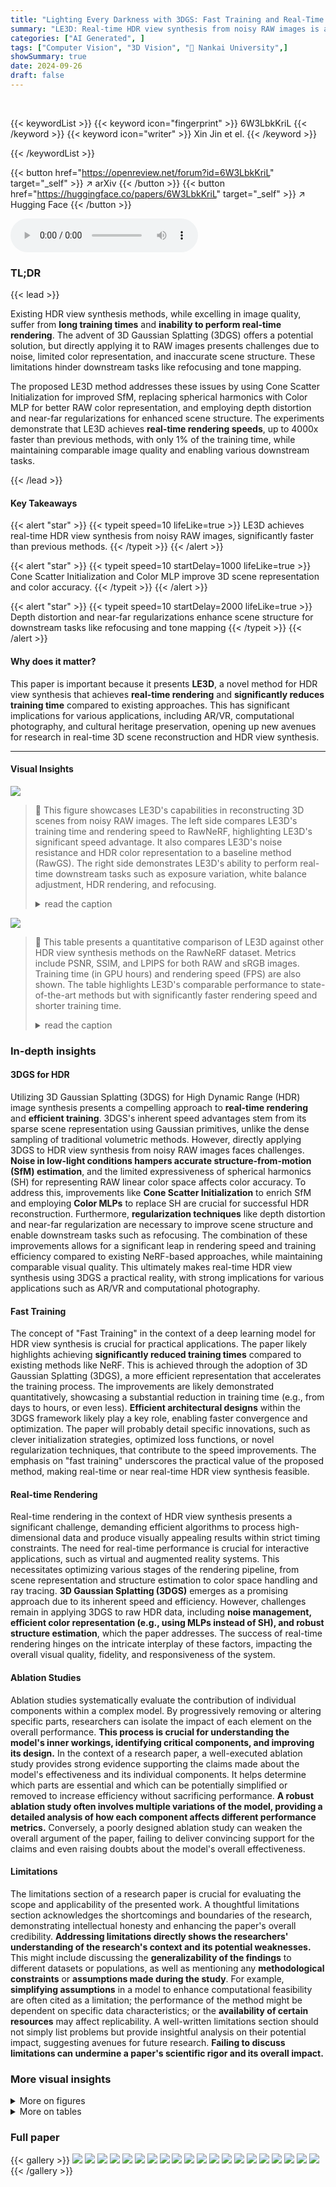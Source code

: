 ```yaml
---
title: "Lighting Every Darkness with 3DGS: Fast Training and Real-Time Rendering for HDR View Synthesis"
summary: "LE3D: Real-time HDR view synthesis from noisy RAW images is achieved using 3DGS, significantly reducing training time and improving rendering speed."
categories: ["AI Generated", ]
tags: ["Computer Vision", "3D Vision", "🏢 Nankai University",]
showSummary: true
date: 2024-09-26
draft: false
---
```


<br>

{{< keywordList >}}
{{< keyword icon="fingerprint" >}} 6W3LbkKriL {{< /keyword >}}
{{< keyword icon="writer" >}} Xin Jin et el. {{< /keyword >}}
 
{{< /keywordList >}}

{{< button href="https://openreview.net/forum?id=6W3LbkKriL" target="_self" >}}
↗ arXiv
{{< /button >}}
{{< button href="https://huggingface.co/papers/6W3LbkKriL" target="_self" >}}
↗ Hugging Face
{{< /button >}}



<audio controls>
    <source src="https://ai-paper-reviewer.com/6W3LbkKriL/podcast.wav" type="audio/wav">
    Your browser does not support the audio element.
</audio>


### TL;DR


{{< lead >}}

Existing HDR view synthesis methods, while excelling in image quality, suffer from **long training times** and **inability to perform real-time rendering**.  The advent of 3D Gaussian Splatting (3DGS) offers a potential solution, but directly applying it to RAW images presents challenges due to noise, limited color representation, and inaccurate scene structure. These limitations hinder downstream tasks like refocusing and tone mapping.

The proposed LE3D method addresses these issues by using Cone Scatter Initialization for improved SfM, replacing spherical harmonics with Color MLP for better RAW color representation, and employing depth distortion and near-far regularizations for enhanced scene structure.  The experiments demonstrate that LE3D achieves **real-time rendering speeds**, up to 4000x faster than previous methods, with only 1% of the training time, while maintaining comparable image quality and enabling various downstream tasks.

{{< /lead >}}


#### Key Takeaways

{{< alert "star" >}}
{{< typeit speed=10 lifeLike=true >}} LE3D achieves real-time HDR view synthesis from noisy RAW images, significantly faster than previous methods. {{< /typeit >}}
{{< /alert >}}

{{< alert "star" >}}
{{< typeit speed=10 startDelay=1000 lifeLike=true >}} Cone Scatter Initialization and Color MLP improve 3D scene representation and color accuracy. {{< /typeit >}}
{{< /alert >}}

{{< alert "star" >}}
{{< typeit speed=10 startDelay=2000 lifeLike=true >}} Depth distortion and near-far regularizations enhance scene structure for downstream tasks like refocusing and tone mapping {{< /typeit >}}
{{< /alert >}}

#### Why does it matter?
This paper is important because it presents **LE3D**, a novel method for HDR view synthesis that achieves **real-time rendering** and **significantly reduces training time** compared to existing approaches. This has significant implications for various applications, including AR/VR, computational photography, and cultural heritage preservation, opening up new avenues for research in real-time 3D scene reconstruction and HDR view synthesis.

------
#### Visual Insights



![](https://ai-paper-reviewer.com/6W3LbkKriL/figures_0_1.jpg)

> 🔼 This figure showcases LE3D's capabilities in reconstructing 3D scenes from noisy RAW images.  The left side compares LE3D's training time and rendering speed to RawNeRF, highlighting LE3D's significant speed advantage. It also compares LE3D's noise resistance and HDR color representation to a baseline method (RawGS). The right side demonstrates LE3D's ability to perform real-time downstream tasks such as exposure variation, white balance adjustment, HDR rendering, and refocusing.
> <details>
> <summary>read the caption</summary>
> Figure 1: LE3D reconstructs a 3DGS representation of a scene from a set of multi-view noisy RAW images. As shown on the left, LE3D features fast training and real-time rendering capabilities compared to RawNeRF [36]. Moreover, compared to RawGS (a 3DGS [25] we trained with RawNeRF's strategy), LE3D demonstrates superior noise resistance and the ability to represent HDR linear colors. The right side highlights the variety of real-time downstream tasks LE3D can perform, including (a) exposure variation, (b, d) changing White Balance (WB), (b) HDR rendering, and (c, d) refocus.
> </details>





![](https://ai-paper-reviewer.com/6W3LbkKriL/tables_6_1.jpg)

> 🔼 This table presents a quantitative comparison of LE3D against other HDR view synthesis methods on the RawNeRF dataset.  Metrics include PSNR, SSIM, and LPIPS for both RAW and sRGB images.  Training time (in GPU hours) and rendering speed (FPS) are also shown.  The table highlights LE3D's comparable performance to state-of-the-art methods but with significantly faster rendering speed and shorter training time.
> <details>
> <summary>read the caption</summary>
> Table 1: Quantitative results on the test scenes of the RawNeRF [36] dataset. The best result is in bold whereas the second best one is in underlined. TM indicates whether the tone-mapping function can be replaced for HDR rendering. For methods where the tone-mapping function can be replaced, the metrics on sRGB are calculated using LDR tone-mapping for a fair comparison. The FPS measurement is conducted at a 2K (2016×1512) resolution. Train denotes the training time of the method, measured in GPU×H. LE3D achieves comparable performance with previous volumetric rendering based methods (RawNeRF [36]), but with 4000× faster rendering speed.
> </details>





### In-depth insights


#### 3DGS for HDR
Utilizing 3D Gaussian Splatting (3DGS) for High Dynamic Range (HDR) image synthesis presents a compelling approach to **real-time rendering** and **efficient training**.  3DGS's inherent speed advantages stem from its sparse scene representation using Gaussian primitives, unlike the dense sampling of traditional volumetric methods. However, directly applying 3DGS to HDR view synthesis from noisy RAW images faces challenges.  **Noise in low-light conditions hampers accurate structure-from-motion (SfM) estimation**, and the limited expressiveness of spherical harmonics (SH) for representing RAW linear color space affects color accuracy.  To address this, improvements like **Cone Scatter Initialization** to enrich SfM and employing **Color MLPs** to replace SH are crucial for successful HDR reconstruction.  Furthermore, **regularization techniques** like depth distortion and near-far regularization are necessary to improve scene structure and enable downstream tasks such as refocusing.  The combination of these improvements allows for a significant leap in rendering speed and training efficiency compared to existing NeRF-based approaches, while maintaining comparable visual quality.  This ultimately makes real-time HDR view synthesis using 3DGS a practical reality, with strong implications for various applications such as AR/VR and computational photography.

#### Fast Training
The concept of "Fast Training" in the context of a deep learning model for HDR view synthesis is crucial for practical applications.  The paper likely highlights achieving **significantly reduced training times** compared to existing methods like NeRF. This is achieved through the adoption of 3D Gaussian Splatting (3DGS), a more efficient representation that accelerates the training process.  The improvements are likely demonstrated quantitatively, showcasing a substantial reduction in training time (e.g., from days to hours, or even less).  **Efficient architectural designs** within the 3DGS framework likely play a key role, enabling faster convergence and optimization. The paper will probably detail specific innovations, such as clever initialization strategies, optimized loss functions, or novel regularization techniques, that contribute to the speed improvements.  The emphasis on "fast training" underscores the practical value of the proposed method, making real-time or near real-time HDR view synthesis feasible.

#### Real-time Rendering
Real-time rendering in the context of HDR view synthesis presents a significant challenge, demanding efficient algorithms to process high-dimensional data and produce visually appealing results within strict timing constraints.  The need for real-time performance is crucial for interactive applications, such as virtual and augmented reality systems.  This necessitates optimizing various stages of the rendering pipeline, from scene representation and structure estimation to color space handling and ray tracing.  **3D Gaussian Splatting (3DGS)** emerges as a promising approach due to its inherent speed and efficiency.  However, challenges remain in applying 3DGS to raw HDR data, including **noise management, efficient color representation (e.g., using MLPs instead of SH), and robust structure estimation**, which the paper addresses.  The success of real-time rendering hinges on the intricate interplay of these factors, impacting the overall visual quality, fidelity, and responsiveness of the system.

#### Ablation Studies
Ablation studies systematically evaluate the contribution of individual components within a complex model.  By progressively removing or altering specific parts, researchers can isolate the impact of each element on the overall performance. **This process is crucial for understanding the model's inner workings, identifying critical components, and improving its design.** In the context of a research paper, a well-executed ablation study provides strong evidence supporting the claims made about the model's effectiveness and its individual components. It helps determine which parts are essential and which can be potentially simplified or removed to increase efficiency without sacrificing performance. **A robust ablation study often involves multiple variations of the model, providing a detailed analysis of how each component affects different performance metrics.**  Conversely, a poorly designed ablation study can weaken the overall argument of the paper, failing to deliver convincing support for the claims and even raising doubts about the model's overall effectiveness.

#### Limitations
The limitations section of a research paper is crucial for evaluating the scope and applicability of the presented work.  A thoughtful limitations section acknowledges the shortcomings and boundaries of the research, demonstrating intellectual honesty and enhancing the paper's overall credibility.  **Addressing limitations directly shows the researchers' understanding of the research's context and its potential weaknesses.**  This might include discussing the **generalizability of the findings** to different datasets or populations, as well as mentioning any **methodological constraints** or **assumptions made during the study**. For example,  **simplifying assumptions** in a model to enhance computational feasibility are often cited as a limitation; the performance of the method might be dependent on specific data characteristics; or the **availability of certain resources** may affect replicability. A well-written limitations section should not simply list problems but provide insightful analysis on their potential impact, suggesting avenues for future research. **Failing to discuss limitations can undermine a paper's scientific rigor and its overall impact.**


### More visual insights

<details>
<summary>More on figures
</summary>


![](https://ai-paper-reviewer.com/6W3LbkKriL/figures_3_1.jpg)

> 🔼 This figure illustrates the pipeline of LE3D, highlighting key stages: 1) Initial point cloud and camera pose estimation using COLMAP; 2) Enhancement of distant points via Cone Scatter Initialization; 3) 3DGS training with a Color MLP replacing spherical harmonics; 4) Loss function incorporating RawNeRF's weighted L2 loss and novel regularizations (Rdist and Rnf) for scene structure refinement.  The figure also shows the representation of individual gaussians and the rendering process.
> <details>
> <summary>read the caption</summary>
> Figure 2: Pipeline of our proposed LE3D. 1) Using COLMAP to obtain the initial point cloud and camera poses. 2) Employing Cone Scatter Initialization to enrich the point clouds of distant scenes. 3) The standard 3DGS training, where we replace the original SH with our tiny Color MLP to represent the RAW linear color space. 4) We use RawNeRF's weighted L2 loss L (Eqn. (3)) as image-level supervision, and our proposed Rdist (Eqn. (8)) as well as Rnf (Eqn. (9)) as scene structure regularizations. In this context, fi, bi, and ci respectively represent the color feature, bias, and final rendered color of each gaussian i. Similarly, oi, ri, si, and pi denote the opacity, rotation, scale, and position of them.
> </details>



![](https://ai-paper-reviewer.com/6W3LbkKriL/figures_7_1.jpg)

> 🔼 This figure compares the performance of LE3D against other reconstruction methods (LDR-NeRF, LDR-3DGS, RawNeRF, RawGS).  It shows example images from four different scenes, highlighting LE3D's superior ability to recover details, particularly in distant parts of the scene, and its noise resilience when compared to 3DGS-based methods. The comparison also demonstrates a massive speed improvement (3000-6000x) over NeRF-based methods.
> <details>
> <summary>read the caption</summary>
> Figure 3: Visual comparison between LE3D and other reconstruction methods (Zoom-in for best view). The training view contains two parts: the post-processed RAW image with linear brightness enhancement (up) and the image directly output by the device (down). By comparison to the 3DGS-based method, LE3D recovers sharper details in the distant scene and is more resistant to noise. Additionally, compared to NeRF-based methods, LE3D achieves comparable results with 3000×-6000× improvement in rendering speed.
> </details>



![](https://ai-paper-reviewer.com/6W3LbkKriL/figures_8_1.jpg)

> 🔼 This figure demonstrates the ablation study of the proposed LE3D method. It shows the results of LE3D with and without each component of the proposed method (Cone Scatter Initialization (CSI), Color MLP, and Regularizations (Regs)). It also shows the results at an early stage (7k iterations) of training.
> <details>
> <summary>read the caption</summary>
> Figure 4: Ablation studies on our purposed methods (Zoom-in for best view). CSI in (b) and Regs in (d) denote Cone Scatter Initialization and Regularizations, respectively. (e) shows the rendering result of LE3D w/ or w/o Color MLP in the early stages of training.
> </details>



![](https://ai-paper-reviewer.com/6W3LbkKriL/figures_8_2.jpg)

> 🔼 This figure demonstrates various applications of the LE3D model, showcasing its capabilities in refocusing, exposure variation, and tone mapping.  Panel (a) shows the LE3D output, (b) shows the refocused image using LE3D, (c) depicts the depth map from LE3D.  For comparison, panels (d) and (e) illustrate the results of using RawGS for refocusing and its corresponding depth map. Panels (f) and (g) illustrate the capabilities of LE3D for exposure variation and combined global/local tone mapping, highlighting the flexibility and real-time processing potential.
> <details>
> <summary>read the caption</summary>
> Figure 5: LE3D supports various applications. RawGS* in (d) denotes using LE3D's rendered image and RawGS's structure information as input for refocusing. (c, e) are the weighted depth rendered by LE3D and RawGS, respectively. (f) shows the same scene rendered by LE3D with different exposure settings. In (g), the '→' denotes global tone-mapping, while the '→' represents local tone-mapping.
> </details>



![](https://ai-paper-reviewer.com/6W3LbkKriL/figures_15_1.jpg)

> 🔼 This figure presents an ablation study of the proposed LE3D method. It shows the impact of different components of LE3D on the final rendering result.  The ablation study investigates the effect of removing the Cone Scatter Initialization (CSI), the Color MLP, and the depth distortion and near-far regularizations. The results demonstrate the importance of each component for achieving high-quality results.
> <details>
> <summary>read the caption</summary>
> Figure 4: Ablation studies on our purposed methods (Zoom-in for best view). CSI in (b) and Regs in (d) denote Cone Scatter Initialization and Regularizations, respectively. (e) shows the rendering result of LE3D w/ or w/o Color MLP in the early stages of training.
> </details>



![](https://ai-paper-reviewer.com/6W3LbkKriL/figures_15_2.jpg)

> 🔼 This figure compares the performance of LE3D against other novel view synthesis methods.  It showcases the superior noise resistance and detail preservation of LE3D, especially in distant scene elements.  The speed improvements are highlighted, with LE3D rendering up to 6000x faster than other methods.  The top row displays post-processed images for better comparison, while the bottom row shows the direct output images.
> <details>
> <summary>read the caption</summary>
> Figure 3: Visual comparison between LE3D and other reconstruction methods (Zoom-in for best view). The training view contains two parts: the post-processed RAW image with linear brightness enhancement (up) and the image directly output by the device (down). By comparison to the 3DGS-based method, LE3D recovers sharper details in the distant scene and is more resistant to noise. Additionally, compared to NeRF-based methods, LE3D achieves comparable results with 3000×-6000× improvement in rendering speed.
> </details>



![](https://ai-paper-reviewer.com/6W3LbkKriL/figures_16_1.jpg)

> 🔼 This figure compares the performance of LE3D against other reconstruction methods (LDR-NeRF, LDR-3DGS, RawNeRF, and RawGS). The top row shows the training view images, including the post-processed linear brightness enhanced images and the device output images. The bottom row shows the reconstruction results from each method. LE3D outperforms other methods in terms of detail preservation in distant areas and noise resistance while achieving 3000-6000x faster rendering speed compared to NeRF-based methods.
> <details>
> <summary>read the caption</summary>
> Figure 3: Visual comparison between LE3D and other reconstruction methods (Zoom-in for best view). The training view contains two parts: the post-processed RAW image with linear brightness enhancement (up) and the image directly output by the device (down). By comparison to the 3DGS-based method, LE3D recovers sharper details in the distant scene and is more resistant to noise. Additionally, compared to NeRF-based methods, LE3D achieves comparable results with 3000×-6000× improvement in rendering speed.
> </details>



![](https://ai-paper-reviewer.com/6W3LbkKriL/figures_17_1.jpg)

> 🔼 This figure compares the results of LE3D with other methods such as LDR-NeRF, LDR-3DGS, RawNeRF, and RawGS.  The top row shows the training view, which is a post-processed RAW image with linear brightness enhancement and the actual image output from the device. The bottom row shows the results of novel view synthesis. LE3D shows superior detail preservation in the distant scene, better noise resistance compared to 3DGS methods, and comparable performance to NeRF-based methods but with significantly higher rendering speed (3000x-6000x).
> <details>
> <summary>read the caption</summary>
> Figure 3: Visual comparison between LE3D and other reconstruction methods (Zoom-in for best view). The training view contains two parts: the post-processed RAW image with linear brightness enhancement (up) and the image directly output by the device (down). By comparison to the 3DGS-based method, LE3D recovers sharper details in the distant scene and is more resistant to noise. Additionally, compared to NeRF-based methods, LE3D achieves comparable results with 3000×-6000× improvement in rendering speed.
> </details>



![](https://ai-paper-reviewer.com/6W3LbkKriL/figures_17_2.jpg)

> 🔼 This figure compares the visual results of LE3D against other reconstruction methods like RawNeRF, LDR-GS, HDR-GS, and LDR-NeRF. It demonstrates that LE3D shows improved detail in distant scenes and better noise resistance compared to 3DGS-based methods.  Furthermore, LE3D matches the performance of NeRF-based methods while achieving significantly faster rendering speeds.
> <details>
> <summary>read the caption</summary>
> Figure 3: Visual comparison between LE3D and other reconstruction methods (Zoom-in for best view). The training view contains two parts: the post-processed RAW image with linear brightness enhancement (up) and the image directly output by the device (down). By comparison to the 3DGS-based method, LE3D recovers sharper details in the distant scene and is more resistant to noise. Additionally, compared to NeRF-based methods, LE3D achieves comparable results with 3000×-6000× improvement in rendering speed.
> </details>



![](https://ai-paper-reviewer.com/6W3LbkKriL/figures_18_1.jpg)

> 🔼 This figure compares the performance of LE3D with other reconstruction methods (LDR-NeRF, LDR-3DGS, RawNeRF, RawGS). The top row shows the training views, which consist of a preprocessed RAW image and the image directly output from the device. Subsequent rows compare the results from each method for the same scene, highlighting LE3D's superior detail preservation in distant views, noise resilience, and significant speed advantage over volumetric rendering-based approaches.
> <details>
> <summary>read the caption</summary>
> Figure 3: Visual comparison between LE3D and other reconstruction methods (Zoom-in for best view). The training view contains two parts: the post-processed RAW image with linear brightness enhancement (up) and the image directly output by the device (down). By comparison to the 3DGS-based method, LE3D recovers sharper details in the distant scene and is more resistant to noise. Additionally, compared to NeRF-based methods, LE3D achieves comparable results with 3000×-6000× improvement in rendering speed.
> </details>



![](https://ai-paper-reviewer.com/6W3LbkKriL/figures_20_1.jpg)

> 🔼 This figure compares the results of LE3D with other reconstruction methods (LDR-NeRF, LDR-3DGS, RawNeRF, RawGS). It showcases the training view (post-processed RAW image and directly output image from device), rendered images and rendered depth maps for each method.  LE3D shows improvements over other methods in terms of detail preservation in distant scenes, noise resistance and rendering speed.
> <details>
> <summary>read the caption</summary>
> Figure 3: Visual comparison between LE3D and other reconstruction methods (Zoom-in for best view). The training view contains two parts: the post-processed RAW image with linear brightness enhancement (up) and the image directly output by the device (down). By comparison to the 3DGS-based method, LE3D recovers sharper details in the distant scene and is more resistant to noise. Additionally, compared to NeRF-based methods, LE3D achieves comparable results with 3000×-6000× improvement in rendering speed.
> </details>



![](https://ai-paper-reviewer.com/6W3LbkKriL/figures_21_1.jpg)

> 🔼 This figure compares the visual results of LE3D with other reconstruction methods. The top row shows the training view, including both the preprocessed RAW images and images directly from the device. The following rows show results from LDR-NeRF, LDR-3DGS, RawNeRF, RawGS, and LE3D, demonstrating LE3D's superior detail preservation in distant scenes and noise resistance, along with its significantly faster rendering speed compared to other methods.
> <details>
> <summary>read the caption</summary>
> Figure 3: Visual comparison between LE3D and other reconstruction methods (Zoom-in for best view). The training view contains two parts: the post-processed RAW image with linear brightness enhancement (up) and the image directly output by the device (down). By comparison to the 3DGS-based method, LE3D recovers sharper details in the distant scene and is more resistant to noise. Additionally, compared to NeRF-based methods, LE3D achieves comparable results with 3000×-6000× improvement in rendering speed.
> </details>



![](https://ai-paper-reviewer.com/6W3LbkKriL/figures_22_1.jpg)

> 🔼 This figure compares the performance of LE3D against other 3DGS-based methods.  The comparison shows rendered images, rendered depth maps and a ground truth image (averaged from multiple exposures to reduce noise). LE3D demonstrates superior noise resistance and color representation, especially in low-light conditions.  It also provides smoother and more accurate depth map reconstruction.
> <details>
> <summary>read the caption</summary>
> Figure 14: Comparison between LE3D and other 3DGS-based methods (Zoom-in for best view). All the results are the direct output of each model, not being applied by affine alignment. The Ground Truth denotes the raw image averaged from a burst set with a slow shutter to perform denoising.
> </details>



</details>




<details>
<summary>More on tables
</summary>


![](https://ai-paper-reviewer.com/6W3LbkKriL/tables_13_1.jpg)
> 🔼 This table presents a quantitative comparison of LE3D against several state-of-the-art methods for HDR view synthesis using the RawNeRF dataset.  Metrics include PSNR, SSIM, and LPIPS for both RAW and sRGB images.  Training time (in GPU hours) and rendering speed (FPS) are also reported.  The table highlights LE3D's comparable performance to existing methods while achieving a significantly faster rendering speed (4000x).
> <details>
> <summary>read the caption</summary>
> Table 1: Quantitative results on the test scenes of the RawNeRF [36] dataset. The best result is in bold whereas the second best one is in underlined. TM indicates whether the tone-mapping function can be replaced for HDR rendering. For methods where the tone-mapping function can be replaced, the metrics on sRGB are calculated using LDR tone-mapping for a fair comparison. The FPS measurement is conducted at a 2K (2016×1512) resolution. Train denotes the training time of the method, measured in GPU×H. LE3D achieves comparable performance with previous volumetric rendering based methods (RawNeRF [36]), but with 4000× faster rendering speed.
> </details>

![](https://ai-paper-reviewer.com/6W3LbkKriL/tables_14_1.jpg)
> 🔼 This table presents a quantitative comparison of LE3D against several state-of-the-art methods for HDR view synthesis using the RawNeRF dataset.  Metrics include PSNR, SSIM, and LPIPS for both RAW and sRGB images.  Training time (GPU hours) and rendering speed (frames per second, FPS) are also reported. The table highlights LE3D's comparable performance to existing methods but with significantly faster rendering speeds and shorter training times.
> <details>
> <summary>read the caption</summary>
> Table 1: Quantitative results on the test scenes of the RawNeRF [36] dataset. The best result is in bold whereas the second best one is in underlined. TM indicates whether the tone-mapping function can be replaced for HDR rendering. For methods where the tone-mapping function can be replaced, the metrics on sRGB are calculated using LDR tone-mapping for a fair comparison. The FPS measurement is conducted at a 2K (2016×1512) resolution. Train denotes the training time of the method, measured in GPU×H. LE3D achieves comparable performance with previous volumetric rendering based methods (RawNeRF [36]), but with 4000× faster rendering speed.
> </details>

![](https://ai-paper-reviewer.com/6W3LbkKriL/tables_14_2.jpg)
> 🔼 This table presents a quantitative comparison of LE3D against other HDR view synthesis methods on the RawNeRF dataset.  Metrics include PSNR, SSIM, and LPIPS for both RAW and sRGB images, along with training time (in GPU hours) and FPS at 2K resolution.  It highlights LE3D's comparable performance to state-of-the-art methods but with significantly faster rendering and training times.
> <details>
> <summary>read the caption</summary>
> Table 1: Quantitative results on the test scenes of the RawNeRF [36] dataset. The best result is in bold whereas the second best one is in underlined. TM indicates whether the tone-mapping function can be replaced for HDR rendering. For methods where the tone-mapping function can be replaced, the metrics on sRGB are calculated using LDR tone-mapping for a fair comparison. The FPS measurement is conducted at a 2K (2016×1512) resolution. Train denotes the training time of the method, measured in GPU×H. LE3D achieves comparable performance with previous volumetric rendering based methods (RawNeRF [36]), but with 4000× faster rendering speed.
> </details>

![](https://ai-paper-reviewer.com/6W3LbkKriL/tables_19_1.jpg)
> 🔼 This table presents a quantitative comparison of LE3D against other state-of-the-art methods for HDR view synthesis on the RawNeRF dataset.  Metrics include PSNR, SSIM, and LPIPS for both RAW and sRGB color spaces, frames per second (FPS), and training time (GPU hours).  It highlights LE3D's superior speed and comparable performance to existing methods.
> <details>
> <summary>read the caption</summary>
> Table 1: Quantitative results on the test scenes of the RawNeRF [36] dataset. The best result is in bold whereas the second best one is in underlined. TM indicates whether the tone-mapping function can be replaced for HDR rendering. For methods where the tone-mapping function can be replaced, the metrics on sRGB are calculated using LDR tone-mapping for a fair comparison. The FPS measurement is conducted at a 2K (2016×1512) resolution. Train denotes the training time of the method, measured in GPU×H. LE3D achieves comparable performance with previous volumetric rendering based methods (RawNeRF [36]), but with 4000× faster rendering speed.
> </details>

![](https://ai-paper-reviewer.com/6W3LbkKriL/tables_19_2.jpg)
> 🔼 This table presents a quantitative comparison of LE3D against several state-of-the-art methods for HDR view synthesis from noisy RAW images.  Metrics include PSNR, SSIM, and LPIPS for both RAW and sRGB color spaces.  Training time (in GPU hours) and frame rate (FPS) are also shown.  The table highlights LE3D's comparable performance to existing methods, but with significantly faster rendering speed and shorter training time.
> <details>
> <summary>read the caption</summary>
> Table 1: Quantitative results on the test scenes of the RawNeRF [36] dataset. The best result is in bold whereas the second best one is in underlined. TM indicates whether the tone-mapping function can be replaced for HDR rendering. For methods where the tone-mapping function can be replaced, the metrics on sRGB are calculated using LDR tone-mapping for a fair comparison. The FPS measurement is conducted at a 2K (2016×1512) resolution. Train denotes the training time of the method, measured in GPU×H. LE3D achieves comparable performance with previous volumetric rendering based methods (RawNeRF [36]), but with 4000× faster rendering speed.
> </details>

</details>




### Full paper

{{< gallery >}}
<img src="https://ai-paper-reviewer.com/6W3LbkKriL/1.png" class="grid-w50 md:grid-w33 xl:grid-w25" />
<img src="https://ai-paper-reviewer.com/6W3LbkKriL/2.png" class="grid-w50 md:grid-w33 xl:grid-w25" />
<img src="https://ai-paper-reviewer.com/6W3LbkKriL/3.png" class="grid-w50 md:grid-w33 xl:grid-w25" />
<img src="https://ai-paper-reviewer.com/6W3LbkKriL/4.png" class="grid-w50 md:grid-w33 xl:grid-w25" />
<img src="https://ai-paper-reviewer.com/6W3LbkKriL/5.png" class="grid-w50 md:grid-w33 xl:grid-w25" />
<img src="https://ai-paper-reviewer.com/6W3LbkKriL/6.png" class="grid-w50 md:grid-w33 xl:grid-w25" />
<img src="https://ai-paper-reviewer.com/6W3LbkKriL/7.png" class="grid-w50 md:grid-w33 xl:grid-w25" />
<img src="https://ai-paper-reviewer.com/6W3LbkKriL/8.png" class="grid-w50 md:grid-w33 xl:grid-w25" />
<img src="https://ai-paper-reviewer.com/6W3LbkKriL/9.png" class="grid-w50 md:grid-w33 xl:grid-w25" />
<img src="https://ai-paper-reviewer.com/6W3LbkKriL/10.png" class="grid-w50 md:grid-w33 xl:grid-w25" />
<img src="https://ai-paper-reviewer.com/6W3LbkKriL/11.png" class="grid-w50 md:grid-w33 xl:grid-w25" />
<img src="https://ai-paper-reviewer.com/6W3LbkKriL/12.png" class="grid-w50 md:grid-w33 xl:grid-w25" />
<img src="https://ai-paper-reviewer.com/6W3LbkKriL/13.png" class="grid-w50 md:grid-w33 xl:grid-w25" />
<img src="https://ai-paper-reviewer.com/6W3LbkKriL/14.png" class="grid-w50 md:grid-w33 xl:grid-w25" />
<img src="https://ai-paper-reviewer.com/6W3LbkKriL/15.png" class="grid-w50 md:grid-w33 xl:grid-w25" />
<img src="https://ai-paper-reviewer.com/6W3LbkKriL/16.png" class="grid-w50 md:grid-w33 xl:grid-w25" />
<img src="https://ai-paper-reviewer.com/6W3LbkKriL/17.png" class="grid-w50 md:grid-w33 xl:grid-w25" />
<img src="https://ai-paper-reviewer.com/6W3LbkKriL/18.png" class="grid-w50 md:grid-w33 xl:grid-w25" />
<img src="https://ai-paper-reviewer.com/6W3LbkKriL/19.png" class="grid-w50 md:grid-w33 xl:grid-w25" />
<img src="https://ai-paper-reviewer.com/6W3LbkKriL/20.png" class="grid-w50 md:grid-w33 xl:grid-w25" />
{{< /gallery >}}